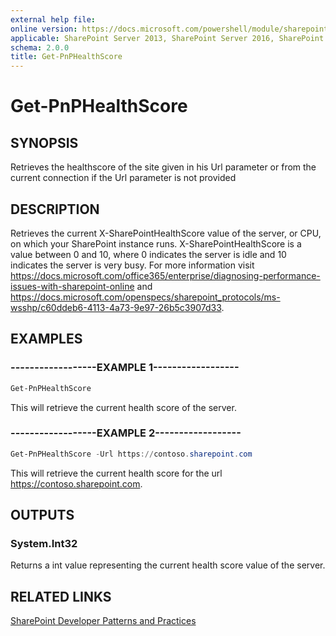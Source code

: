 ```yaml
---
external help file:
online version: https://docs.microsoft.com/powershell/module/sharepoint-pnp/get-pnphealthscore
applicable: SharePoint Server 2013, SharePoint Server 2016, SharePoint Server 2019
schema: 2.0.0
title: Get-PnPHealthScore
---
```


# Get-PnPHealthScore

## SYNOPSIS
Retrieves the healthscore of the site given in his Url parameter or from the current connection if the Url parameter is not provided

## DESCRIPTION
Retrieves the current X-SharePointHealthScore value of the server, or CPU, on which your SharePoint instance runs. X-SharePointHealthScore is a value between 0 and 10, where 0 indicates the server is idle and 10 indicates the server is very busy. For more information visit https://docs.microsoft.com/office365/enterprise/diagnosing-performance-issues-with-sharepoint-online and https://docs.microsoft.com/openspecs/sharepoint_protocols/ms-wsshp/c60ddeb6-4113-4a73-9e97-26b5c3907d33.

## EXAMPLES

### ------------------EXAMPLE 1------------------
```powershell
Get-PnPHealthScore
```

This will retrieve the current health score of the server.

### ------------------EXAMPLE 2------------------
```powershell
Get-PnPHealthScore -Url https://contoso.sharepoint.com
```

This will retrieve the current health score for the url https://contoso.sharepoint.com.

## OUTPUTS

### System.Int32

Returns a int value representing the current health score value of the server.

## RELATED LINKS

[SharePoint Developer Patterns and Practices](https://aka.ms/sppnp)
